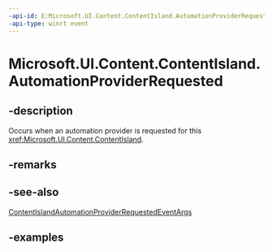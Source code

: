 ```yaml
---
-api-id: E:Microsoft.UI.Content.ContentIsland.AutomationProviderRequested
-api-type: winrt event
---
```


# Microsoft.UI.Content.ContentIsland.AutomationProviderRequested

<!--
public event Windows.Foundation.TypedEventHandler<Microsoft.UI.Content.ContentIsland,Microsoft.UI.Content.ContentIslandAutomationProviderRequestedEventArgs> AutomationProviderRequested;
-->

## -description

Occurs when an automation provider is requested for this <xref:Microsoft.UI.Content.ContentIsland>.

## -remarks

## -see-also

[ContentIslandAutomationProviderRequestedEventArgs](contentislandautomationproviderrequestedeventargs.md)

## -examples
